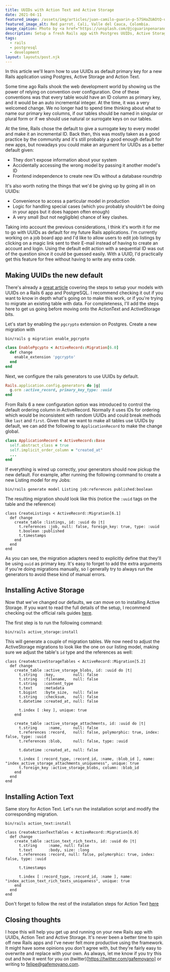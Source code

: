 ```yaml
---
title: UUIDs with Action Text and Active Storage
date: 2021-04-11
featured_image: /assets/img/articles/juan-camilo-guarin-p-57SHaZUAOtQ-unsplash.jpg
featured_image_alt: Red parrot. Cali, Valle del Cauca, Colombia.
image_caption: Photo by <a href="https://unsplash.com/@jcguarinpenaranda?utm_source=unsplash&utm_medium=referral&utm_content=creditCopyText">Juan Camilo Guarin P</a> on <a href="https://unsplash.com/s/photos/colombia?utm_source=unsplash&utm_medium=referral&utm_content=creditCopyText">Unsplash</a>
description: Setup a fresh Rails app with Postgres UUIDs, Active Storage and Action Text.
tags:
  - rails
  - postgresql
  - development
layout: layouts/post.njk
---
```


In this article we'll learn how to use UUIDs as default primary key for a new Rails application using Postgres, Active Storage and Action Text.

Some time ago Rails shook the web development world by showing us the power of relying on convention over configuration. One of these conventions was that every table would have an ID column as primary key, and it would be an auto incremental integer. At the time, it was a very welcomed change. We no longer had to spend time thinking about what to name our primary key columns, if our tables should be named in singular or plural form or if we should use natural or surrogate keys on our tables.

At the time, Rails chose the default to give a surrogate key to every model and make it an incremental ID. Back then, this was mostly taken as a good practice by the community and it's still probably a good enough default for new apps, but nowadays you could make an argument for UUIDs as a better default given:

- They don't expose information about your system
- Accidentally accessing the wrong model by passing it another model's ID
- Frontend independence to create new IDs without a database roundtrip

It's also worth noting the things that we'd be giving up by going all in on UUIDs:

- Convenience to access a particular model in production
- Logic for handling special cases (which you probably shouldn't be doing in your apps but it does happen often enough)
- A very small (but not negligible) chance of key clashes.

Taking into account the previous considerations, I think it's worth it for me to go with UUIDs as default for my future Rails applications. I'm currently working on a job board app and I'd like to allow users to edit job listings by clicking on a magic link sent to their E-mail instead of having to create an account and login. Using the default edit action with a sequential ID was out of the question since it could be guessed easily. With a UUID, I'd practically get this feature for free without having to write any extra code.

## Making UUIDs the new default

There's already a [great article](https://pawelurbanek.com/uuid-order-rails) covering the steps to setup your models with UUIDs on a Rails 6 app and PostgreSQL. I recommend checking it out if you want to know in depth what's going on to make this work, or if you're trying to migrate an existing table with data. For completeness, I'll add the steps here to get us going before moving onto the ActionText and ActiveStorage bits.

Let's start by enabling the `pgcrypto` extension on Postgres. Create a new migration with

```shell
bin/rails g migration enable_pgcrypto
```

```ruby
class EnablePgcypto < ActiveRecord::Migration[6.0]
  def change
    enable_extension 'pgcrypto'
  end
end
```

Next, we configure the rails generators to use UUIDs by default.

```ruby
Rails.application.config.generators do |g|
  g.orm :active_record, primary_key_type: :uuid
end
```

From Rails 6 a new configuration option was introduced to control the default ordering column in ActiveRecord. Normally it uses IDs for ordering which would be inconsistent with random UUIDs and could break methods like `last` and `first`. Given that we want to make all tables use UUIDs by default, we can add the following to `ApplicationRecord` to make the change global.

```ruby
class ApplicationRecord < ActiveRecord::Base
  self.abstract_class = true
  self.implicit_order_column = "created_at"
  ...
end
```

If everything is wired up correctly, your generators should now pickup the new default. For example, after running the following command to create a new Listing model for my Jobs:

```shell
bin/rails generate model Listing job:references published:boolean
```

The resulting migration should look like this (notice the `:uuid` tags on the table and the reference)

```ruby/3
class CreateListings < ActiveRecord::Migration[6.1]
  def change
    create_table :listings, id: :uuid do |t|
      t.references :job, null: false, foreign_key: true, type: :uuid
      t.boolean :published
      t.timestamps
    end
  end
end
```

As you can see, the migration adapters need to explicitly define that they'll be using `uuid` as primary key. It's easy to forget to add the extra arguments if you're doing migrations manually, so I generally try to always run the generators to avoid these kind of manual errors.

## Installing Active Storage

Now that we've changed our defaults, we can move on to installing Active Storage. If you want to read the full details of the setup, I recommend checking out the official rails guides [here](https://edgeguides.rubyonrails.org/active_storage_overview.html).

The first step is to run the following command:

```shell
bin/rails active_storage:install
```

This will generate a couple of migration tables. We now need to adjust the ActiveStorage migrations to look like the one on our listing model, making sure we adjust the table's `id` type and the references as well:

```ruby/3,15,18,19
class CreateActiveStorageTables < ActiveRecord::Migration[5.2]
  def change
    create_table :active_storage_blobs, id: :uuid do |t|
      t.string   :key,        null: false
      t.string   :filename,   null: false
      t.string   :content_type
      t.text     :metadata
      t.bigint   :byte_size,  null: false
      t.string   :checksum,   null: false
      t.datetime :created_at, null: false

      t.index [ :key ], unique: true
    end

    create_table :active_storage_attachments, id: :uuid do |t|
      t.string     :name,     null: false
      t.references :record,   null: false, polymorphic: true, index: false, type: :uuid
      t.references :blob,     null: false, type: :uuid

      t.datetime :created_at, null: false

      t.index [ :record_type, :record_id, :name, :blob_id ], name: "index_active_storage_attachments_uniqueness", unique: true
      t.foreign_key :active_storage_blobs, column: :blob_id
    end
  end
end
```

## Installing Action Text

Same story for Action Text. Let's run the installation script and modify the corresponding migration.

```shell
bin/rails action_text:install
```

```ruby/5,6
class CreateActionTextTables < ActiveRecord::Migration[6.0]
  def change
    create_table :action_text_rich_texts, id: :uuid do |t|
      t.string     :name, null: false
      t.text       :body, size: :long
      t.references :record, null: false, polymorphic: true, index: false, type: :uuid

      t.timestamps

      t.index [ :record_type, :record_id, :name ], name: "index_action_text_rich_texts_uniqueness", unique: true
    end
  end
end
```

Don't forget to follow the rest of the installation steps for Action Text [here](https://edgeguides.rubyonrails.org/action_text_overview.html#installation)

## Closing thoughts

I hope this will help you get up and running on your new Rails app with UUIDs, Action Text and Active Storage. It's never been a better time to spin off new Rails apps and I've never felt more productive using the framework. It might have some opinions you don't agree with, but they're fairly easy to overwrite and replace with your own. As always, let me know if you try this out and how it went for you on (twitter)[https://twitter.com/gafemoyano] or writing to [felipe@gafemoyano.com](mailto:felipe@gafemoyano.com).
